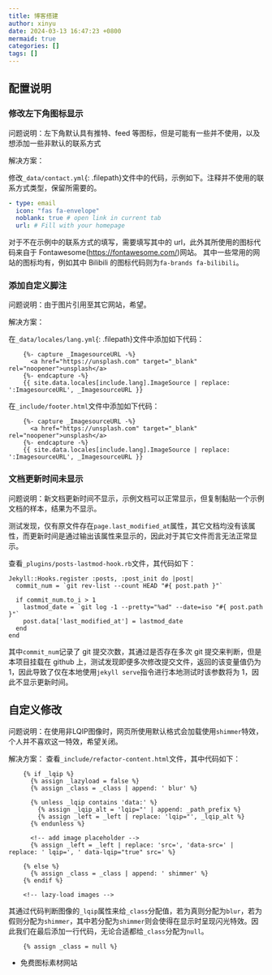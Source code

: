```yaml
---
title: 博客搭建
author: xinyu
date: 2024-03-13 16:47:23 +0800
mermaid: true
categories: []
tags: []
---
```



## 配置说明

### 修改左下角图标显示

问题说明：左下角默认具有推特、feed 等图标，但是可能有一些并不使用，以及想添加一些非默认的联系方式

解决方案：

修改`_data/contact.yml`{: .filepath}文件中的代码，示例如下。注释并不使用的联系方式类型，保留所需要的。

```yaml
- type: email
  icon: "fas fa-envelope"
  noblank: true # open link in current tab
  url: # Fill with your homepage
```

对于不在示例中的联系方式的填写，需要填写其中的 url，此外其所使用的图标代码来自于 Fontawesome(https://fontawesome.com/)网站。
其中一些常用的网站的图标均有，例如其中 Bilibili 的图标代码则为`fa-brands fa-bilibili`。

### 添加自定义脚注

问题说明：由于图片引用至其它网站，希望。

解决方案：

在`_data/locales/lang.yml`{: .filepath}文件中添加如下代码：

```liquid
    {%- capture _ImagesourceURL -%}
      <a href="https://unsplash.com" target="_blank" rel="noopener">unsplash</a>
    {%- endcapture -%}
    {{ site.data.locales[include.lang].ImageSource | replace: ':ImagesourceURL', _ImagesourceURL }}
```

在`_include/footer.html`文件中添加如下代码：

```liquid
    {%- capture _ImagesourceURL -%}
      <a href="https://unsplash.com" target="_blank" rel="noopener">unsplash</a>
    {%- endcapture -%}
    {{ site.data.locales[include.lang].ImageSource | replace: ':ImagesourceURL', _ImagesourceURL }}
```

### 文档更新时间未显示

问题说明：新文档更新时间不显示，示例文档可以正常显示，但复制黏贴一个示例文档的样本，结果为不显示。

测试发现，仅有原文件存在`page.last_modified_at`属性，其它文档均没有该属性，而更新时间是通过输出该属性来显示的，因此对于其它文件而言无法正常显示。

查看`_plugins/posts-lastmod-hook.rb`文件，其代码如下：

```liquid
Jekyll::Hooks.register :posts, :post_init do |post|
  commit_num = `git rev-list --count HEAD "#{ post.path }"`

  if commit_num.to_i > 1
    lastmod_date = `git log -1 --pretty="%ad" --date=iso "#{ post.path }"`
    post.data['last_modified_at'] = lastmod_date
  end
end
```

其中`commit_num`记录了 git 提交次数，其通过是否存在多次 git 提交来判断，但是本项目挂载在 github 上，测试发现即便多次修改提交文件，返回的该变量值仍为 1，因此导致了仅在本地使用`jekyll serve`指令进行本地测试时该参数将为 1，因此不显示更新时间。

## 自定义修改

问题说明：在使用非LQIP图像时，网页所使用默认格式会加载使用`shimmer`特效，个人并不喜欢这一特效，希望关闭。

解决方案：
查看`_include/refactor-content.html`文件，其中代码如下：
```liquid
    {% if _lqip %}
      {% assign _lazyload = false %}
      {% assign _class = _class | append: ' blur' %}

      {% unless _lqip contains 'data:' %}
        {% assign _lqip_alt = 'lqip="' | append: _path_prefix %}
        {% assign _left = _left | replace: 'lqip="', _lqip_alt %}
      {% endunless %}

      <!-- add image placeholder -->
      {% assign _left = _left | replace: 'src=', 'data-src=' | replace: ' lqip=', ' data-lqip="true" src=' %}

    {% else %}
      {% assign _class = _class | append: ' shimmer' %}
    {% endif %}

    <!-- lazy-load images -->
```
其通过代码判断图像的`_lqip`属性来给`_class`分配值，若为真则分配为`blur`，若为假则分配为`shimmer`，其中若分配为`shimmer`则会使得在显示时呈现闪光特效。因此我们在最后添加一行代码，无论合适都给`_class`分配为`null`。
```liquid
    {% assign _class = null %}
```

- 免费图标素材网站
